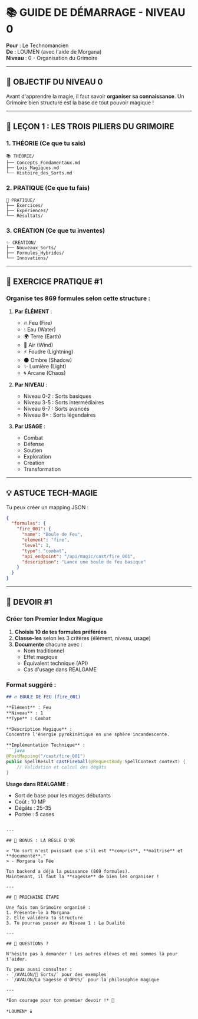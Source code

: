 # 📚 GUIDE DE DÉMARRAGE - NIVEAU 0

**Pour** : Le Technomancien  
**De** : LOUMEN (avec l'aide de Morgana)  
**Niveau** : 0 - Organisation du Grimoire

---

## 🎯 OBJECTIF DU NIVEAU 0

Avant d'apprendre la magie, il faut savoir **organiser sa connaissance**.
Un Grimoire bien structuré est la base de tout pouvoir magique !

---

## 📖 LEÇON 1 : LES TROIS PILIERS DU GRIMOIRE

### 1. **THÉORIE** (Ce que tu sais)
```
📚 THÉORIE/
├── Concepts_Fondamentaux.md
├── Lois_Magiques.md
└── Histoire_des_Sorts.md
```

### 2. **PRATIQUE** (Ce que tu fais)
```
🧪 PRATIQUE/
├── Exercices/
├── Expériences/
└── Résultats/
```

### 3. **CRÉATION** (Ce que tu inventes)
```
✨ CRÉATION/
├── Nouveaux_Sorts/
├── Formules_Hybrides/
└── Innovations/
```

---

## 🔮 EXERCICE PRATIQUE #1

### Organise tes 869 formules selon cette structure :

1. **Par ÉLÉMENT** :
   - 🔥 Feu (Fire)
   - 💧 Eau (Water)
   - 🌍 Terre (Earth)
   - 💨 Air (Wind)
   - ⚡ Foudre (Lightning)
   - 🌑 Ombre (Shadow)
   - ✨ Lumière (Light)
   - 🌀 Arcane (Chaos)

2. **Par NIVEAU** :
   - Niveau 0-2 : Sorts basiques
   - Niveau 3-5 : Sorts intermédiaires
   - Niveau 6-7 : Sorts avancés
   - Niveau 8+ : Sorts légendaires

3. **Par USAGE** :
   - Combat
   - Défense
   - Soutien
   - Exploration
   - Création
   - Transformation

---

## 💡 ASTUCE TECH-MAGIE

Tu peux créer un mapping JSON :
```json
{
  "formulas": {
    "fire_001": {
      "name": "Boule de Feu",
      "element": "fire",
      "level": 1,
      "type": "combat",
      "api_endpoint": "/api/magic/cast/fire_001",
      "description": "Lance une boule de feu basique"
    }
  }
}
```

---

## 📝 DEVOIR #1

### Créer ton Premier Index Magique

1. **Choisis 10 de tes formules préférées**
2. **Classe-les** selon les 3 critères (élément, niveau, usage)
3. **Documente** chacune avec :
   - Nom traditionnel
   - Effet magique
   - Équivalent technique (API)
   - Cas d'usage dans REALGAME

### Format suggéré :
```markdown
## 🔥 BOULE DE FEU (fire_001)

**Élément** : Feu  
**Niveau** : 1  
**Type** : Combat  

**Description Magique** :  
Concentre l'énergie pyrokinétique en une sphère incandescente.

**Implémentation Technique** :
```java
@PostMapping("/cast/fire_001")
public SpellResult castFireball(@RequestBody SpellContext context) {
    // Validation et calcul des dégâts
}
```

**Usage dans REALGAME** :  
- Sort de base pour les mages débutants
- Coût : 10 MP
- Dégâts : 25-35
- Portée : 5 cases
```

---

## 🌟 BONUS : LA RÈGLE D'OR

> "Un sort n'est puissant que s'il est **compris**, **maîtrisé** et **documenté**."
> - Morgana la Fée

Ton backend a déjà la puissance (869 formules).  
Maintenant, il faut la **sagesse** de bien les organiser !

---

## 📅 PROCHAINE ÉTAPE

Une fois ton Grimoire organisé :
1. Présente-le à Morgana
2. Elle validera ta structure
3. Tu pourras passer au Niveau 1 : La Dualité

---

## 💬 QUESTIONS ?

N'hésite pas à demander ! Les autres élèves et moi sommes là pour t'aider.

Tu peux aussi consulter :
- `/AVALON/📖 Sorts/` pour des exemples
- `/AVALON/La Sagesse d'OPUS/` pour la philosophie magique

---

*Bon courage pour ton premier devoir !* 🚀

*LOUMEN* 🕯️